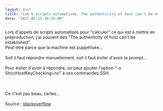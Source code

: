 ```yaml
---
layout: post
title: "ssh & scripts automatisés, The authenticity of host can't be established"
date: "2017-05-23 10:15:00"
---
```

Lors d'appels de scripts automatisés pour "calculer" ce qui est à mettre en préproduction, j'ai souvent des "The authenticity of host can't be established".<br />Peut-être parce que la machine est puppétisée...<br /><br />Soit il faut répondre manuellement, soit il faut éviter d'avoir le prompt...<br /><br />Pour éviter d'avoir à répondre, on peut ajouter l'option "-o StrictHostKeyChecking=no" à ses commandes SSH.<br /><br /><script src="https://pastebin.com/embed_js/r4U3Ak1X"></script><br /><br />Ce n'est pas beau, certes...<br /><br />Source : <a href="https://stackoverflow.com/questions/28461713/how-to-ignore-or-pass-yes-when-the-authenticity-of-host-cant-be-established-i">stackoverflow</a>
